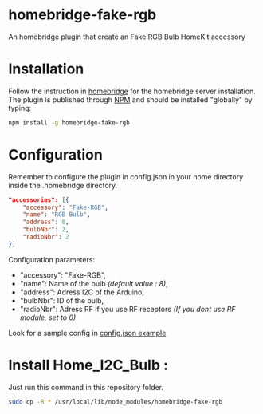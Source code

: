 # homebridge-fake-rgb

An homebridge plugin that create an Fake RGB Bulb HomeKit accessory

# Installation

Follow the instruction in [homebridge](https://www.npmjs.com/package/homebridge) for the homebridge server installation. The plugin is published through [NPM](https://www.npmjs.com/package/homebridge-fake-rgb) and should be installed "globally" by typing:

```bash
npm install -g homebridge-fake-rgb
```

# Configuration

Remember to configure the plugin in config.json in your home directory inside the .homebridge directory.

```json
"accessories": [{
    "accessory": "Fake-RGB",
    "name": "RGB Bulb",
    "address": 8,
    "bulbNbr": 2,
    "radioNbr": 2
}]
```

Configuration parameters:

- "accessory": "Fake-RGB",
- "name": Name of the bulb _(default value : 8)_, 
- "address": Adress I2C of the Arduino,
- "bulbNbr": ID of the bulb,
- "radioNbr": Adress RF if you use RF receptors _(If you dont use RF module, set to 0)_


Look for a sample config in [config.json example](https://github.com/edjopato/homebridge-fake-rgb/blob/master/config-sample.json)
# Install Home_I2C_Bulb :
Just run this command in this repository folder.
```bash
sudo cp -R * /usr/local/lib/node_modules/homebridge-fake-rgb
```
